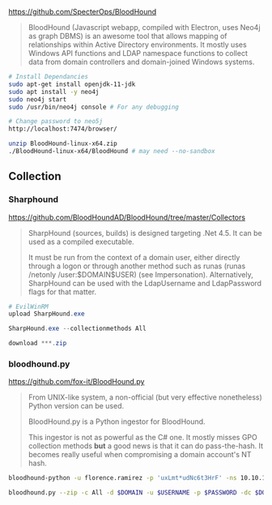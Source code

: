 
https://github.com/SpecterOps/BloodHound

> BloodHound (Javascript webapp, compiled with Electron, uses Neo4j as graph DBMS) is an awesome tool that allows mapping of relationships within Active Directory environments. It mostly uses Windows API functions and LDAP namespace functions to collect data from domain controllers and domain-joined Windows systems.
```bash
# Install Dependancies
sudo apt-get install openjdk-11-jdk
sudo apt install -y neo4j
sudo neo4j start
sudo /usr/bin/neo4j console # For any debugging

# Change password to neo5j
http://localhost:7474/browser/

unzip BloodHound-linux-x64.zip
./BloodHound-linux-x64/BloodHound # may need --no-sandbox
```
## Collection
### Sharphound
https://github.com/BloodHoundAD/BloodHound/tree/master/Collectors

> SharpHound (sources, builds) is designed targeting .Net 4.5. It can be used as a compiled executable.
> 
> It must be run from the context of a domain user, either directly through a logon or through another method such as runas (runas /netonly /user:$DOMAIN\$USER) (see Impersonation). Alternatively, SharpHound can be used with the LdapUsername and LdapPassword flags for that matter.
```powershell
# EvilWinRM
upload SharpHound.exe

SharpHound.exe --collectionmethods All

download ***.zip
```

### bloodhound.py
https://github.com/fox-it/BloodHound.py

> From UNIX-like system, a non-official (but very effective nonetheless) Python version can be used.
> 
> BloodHound.py is a Python ingestor for BloodHound.
> 
> This ingestor is not as powerful as the C# one. It mostly misses GPO collection methods **but** a good news is that it can do pass-the-hash. It becomes really useful when compromising a domain account's NT hash.
```bash
bloodhound-python -u florence.ramirez -p 'uxLmt*udNc6t3HrF' -ns 10.10.11.24 -c all -d ghost.htb --zip

bloodhound.py --zip -c All -d $DOMAIN -u $USERNAME -p $PASSWORD -dc $DOMAIN_CONTROLLER
```